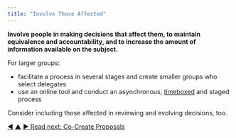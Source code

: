 ```yaml
---
title: "Involve Those Affected"
---
```



**Involve people in making decisions that affect them, to maintain equivalence and accountability, and to increase the amount of information available on the subject.**

For larger groups:

-   facilitate a process in several stages and create smaller groups who select delegates
-   use an online tool and conduct an asynchronous, [timeboxed](timebox-activities.html) and staged process

Consider including those affected in reviewing and evolving decisions, too.


<div class="bottom-nav">
<a href="evaluate-and-evolve-agreements.html" title="Back to: Evaluate And Evolve Agreements">◀</a> <a href="co-creation-and-evolution.html" title="Up: Co-Creation and Evolution">▲</a> <a href="co-create-proposals.html" title="Read next: Co-Create Proposals">▶ Read next: Co-Create Proposals</a>
</div>


<script type="text/javascript">
Mousetrap.bind('g n', function() {
    window.location.href = 'co-create-proposals.html';
    return false;
});
</script>

